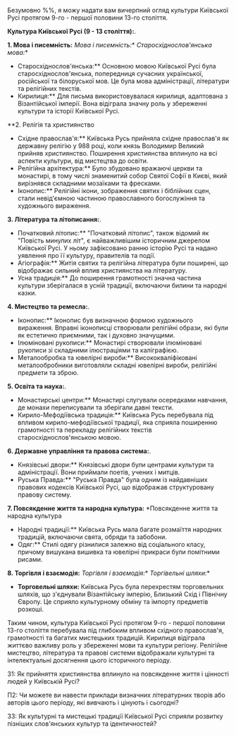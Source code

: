 Безумовно %%, я можу надати вам вичерпний огляд культури Київської Русі протягом 9-го - першої половини 13-го століття.

**Культура Київської Русі (9 - 13 століття):**.

**1. Мова і писемність:** *Мова і писемність:** *Старосхіднослов'янська мова:**
   - Старосхіднослов'янська:** Основною мовою Київської Русі була старосхіднослов'янська, попередниця сучасних української, російської та білоруської мов. Це була мова адміністрації, літератури та релігійних текстів.
   - Кирилиця:** Для письма використовувалася кирилиця, адаптована з Візантійської імперії. Вона відіграла значну роль у збереженні культури та історії Київської Русі.

**2. Релігія та християнство
   - Східне православ'я:** Київська Русь прийняла східне православ'я як державну релігію у 988 році, коли князь Володимир Великий прийняв християнство. Поширення християнства вплинуло на всі аспекти культури, від мистецтва до освіти.
   - Релігійна архітектура:** Було збудовано вражаючі церкви та монастирі, в тому числі знаменитий собор Святої Софії в Києві, який вирізнявся складними мозаїками та фресками.
   - Іконопис:** Релігійні ікони, зображення святих і біблійних сцен, стали невід'ємною частиною православного богослужіння та художнього вираження.

**3. Література та літописання:**.
   - Початковий літопис:** "Початковий літопис", також відомий як "Повість минулих літ", є найважливішим історичним джерелом Київської Русі. У ньому зафіксовано ранню історію Русі та надано уявлення про її культуру, правителів та події.
   - Агіографія:** Житія святих та релігійна література були поширені, що відображає сильний вплив християнства на літературу.
   - Усна традиція:** До поширення грамотності значна частина культури зберігалася в усній традиції, включаючи билини та народні казки.

**4. Мистецтво та ремесла:**.
   - Іконопис:** Іконопис був визначною формою художнього вираження. Вправні іконописці створювали релігійні образи, які були як естетично приємними, так і духовно значущими.
   - Ілюміновані рукописи:** Монастирі створювали ілюміновані рукописи зі складними ілюстраціями та каліграфією.
   - Металообробка та ювелірні вироби:** Висококваліфіковані металообробники виготовляли складні ювелірні вироби, релігійні предмети та зброю.

**5. Освіта та наука:**.
   - Монастирські центри:** Монастирі слугували осередками навчання, де монахи переписували та зберігали давні тексти.
   - Кирило-Мефодіївська традиція:** Київська Русь перебувала під впливом кирило-мефодіївської традиції, яка сприяла поширенню грамотності та перекладу релігійних текстів старосхіднослов'янською мовою.

**6. Державне управління та правова система:**.
   - Князівські двори:** Князівські двори були центрами культури та адміністрації. Вони приймали поетів, учених і митців.
   - Руська Правда:** "Руська Правда" була одним із найдавніших правових кодексів Київської Русі, що відображав структуровану правову систему.

**7. Повсякденне життя та народна культура:** *Повсякденне життя та народна культура
   - Народні традиції:** Київська Русь мала багате розмаїття народних традицій, включаючи свята, обряди та забобони.
   - Одяг:** Стилі одягу різнилися залежно від соціального класу, причому вишукана вишивка та ювелірні прикраси були помітними рисами.

**8. Торгівля і взаємодія:** *Торгівля і взаємодія:** *Торгівельні шляхи:**
   - **Торговельні шляхи:** Київська Русь була перехрестям торговельних шляхів, що з'єднували Візантійську імперію, Близький Схід і Північну Європу. Це сприяло культурному обміну та імпорту предметів розкоші.

Таким чином, культура Київської Русі протягом 9-го - першої половини 13-го століття перебувала під глибоким впливом східного православ'я, грамотності та багатих мистецьких традицій. Кирилиця відіграла життєво важливу роль у збереженні мови та культури регіону. Релігійне мистецтво, література та правові системи відображали культурні та інтелектуальні досягнення цього історичного періоду.

З1: Як прийняття християнства вплинуло на повсякденне життя і цінності людей у Київській Русі?

П2: Чи можете ви навести приклади визначних літературних творів або авторів цього періоду, які вивчають і цінують і сьогодні?

З3: Як культурні та мистецькі традиції Київської Русі сприяли розвитку пізніших слов'янських культур та ідентичностей?